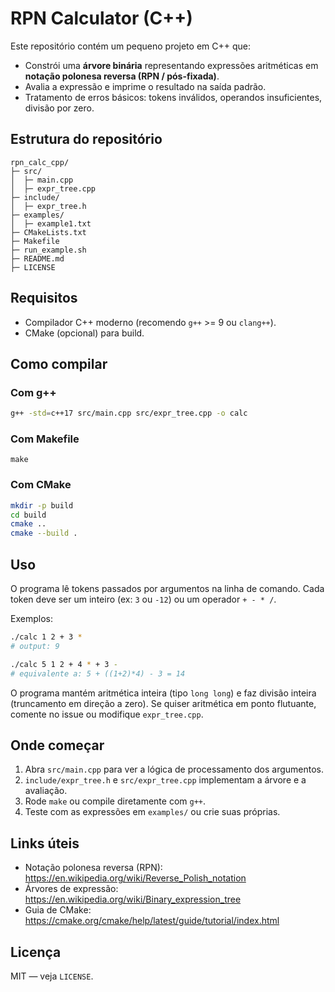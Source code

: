 # RPN Calculator (C++)

Este repositório contém um pequeno projeto em C++ que:
- Constrói uma **árvore binária** representando expressões aritméticas em **notação polonesa reversa (RPN / pós-fixada)**.
- Avalia a expressão e imprime o resultado na saída padrão.
- Tratamento de erros básicos: tokens inválidos, operandos insuficientes, divisão por zero.

## Estrutura do repositório

```
rpn_calc_cpp/
├─ src/
│  ├─ main.cpp
│  ├─ expr_tree.cpp
├─ include/
│  ├─ expr_tree.h
├─ examples/
│  ├─ example1.txt
├─ CMakeLists.txt
├─ Makefile
├─ run_example.sh
├─ README.md
├─ LICENSE
```

## Requisitos

- Compilador C++ moderno (recomendo `g++` >= 9 ou `clang++`).
- CMake (opcional) para build.

## Como compilar

### Com g++
```bash
g++ -std=c++17 src/main.cpp src/expr_tree.cpp -o calc
```

### Com Makefile
```
make
```

### Com CMake
```bash
mkdir -p build
cd build
cmake ..
cmake --build .
```

## Uso
O programa lê tokens passados por argumentos na linha de comando. Cada token deve ser um inteiro (ex: `3` ou `-12`) ou um operador `+ - * /`.

Exemplos:
```bash
./calc 1 2 + 3 *
# output: 9

./calc 5 1 2 + 4 * + 3 -
# equivalente a: 5 + ((1+2)*4) - 3 = 14
```

O programa mantém aritmética inteira (tipo `long long`) e faz divisão inteira (truncamento em direção a zero). Se quiser aritmética em ponto flutuante, comente no issue ou modifique `expr_tree.cpp`.

## Onde começar
1. Abra `src/main.cpp` para ver a lógica de processamento dos argumentos.
2. `include/expr_tree.h` e `src/expr_tree.cpp` implementam a árvore e a avaliação.
3. Rode `make` ou compile diretamente com `g++`.
4. Teste com as expressões em `examples/` ou crie suas próprias.

## Links úteis
- Notação polonesa reversa (RPN): https://en.wikipedia.org/wiki/Reverse_Polish_notation
- Árvores de expressão: https://en.wikipedia.org/wiki/Binary_expression_tree
- Guia de CMake: https://cmake.org/cmake/help/latest/guide/tutorial/index.html

## Licença
MIT — veja `LICENSE`.
